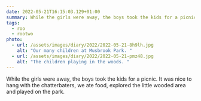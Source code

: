 ```yaml
---
date: 2022-05-21T16:15:03.129+01:00
summary: While the girls were away, the boys took the kids for a picnic.
tags:
  - roo
  - rootwo
photo:
  - url: /assets/images/diary/2022/2022-05-21-8h9lh.jpg
    alt: "Our many children at Musbrook Park. "
  - url: /assets/images/diary/2022/2022-05-21-pmz48.jpg
    alt: "The children playing in the woods. "
---
```

While the girls were away, the boys took the kids for a picnic. It was nice to hang with the chatterbaters, we ate food, explored the little wooded area and played on the park.

